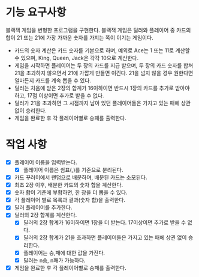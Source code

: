 # 기능 요구사항
블랙잭 게임을 변형한 프로그램을 구현한다. 블랙잭 게임은 딜러와 플레이어 중 카드의 합이 21 또는 21에 가장 가까운 숫자를 가지는 쪽이 이기는 게임이다.

- 카드의 숫자 계산은 카드 숫자를 기본으로 하며, 예외로 Ace는 1 또는 11로 계산할 수 있으며, King, Queen, Jack은 각각 10으로 계산한다.
- 게임을 시작하면 플레이어는 두 장의 카드를 지급 받으며, 두 장의 카드 숫자를 합쳐 21을 초과하지 않으면서 21에 가깝게 만들면 이긴다. 21을 넘지 않을 경우 원한다면 얼마든지 카드를 계속 뽑을 수 있다.
- 딜러는 처음에 받은 2장의 합계가 16이하이면 반드시 1장의 카드를 추가로 받아야 하고, 17점 이상이면 추가로 받을 수 없다.
- 딜러가 21을 초과하면 그 시점까지 남아 있던 플레이어들은 가지고 있는 패에 상관 없이 승리한다.
- 게임을 완료한 후 각 플레이어별로 승패를 출력한다.

# 작업 사항
- [X] 플레이어 이름을 입력받는다.
  - [X] 플레이어 이름은 쉼표(,)를 기준으로 분리된다.
- [X] 카드 꾸러미에서 랜덤으로 배분하며, 배분된 카드는 소모된다.
- [X] 최초 2장 이후, 배분한 카드의 숫자 합을 계산한다.
- [X] 숫자 합이 기준에 부합하면, 한 장을 더 뽑을 수 있다.
- [X] 각 플레이어 별로 목록과 결과(숫자 합)을 출력한다.
- [X] 딜러 플레이어를 추가한다.
- [X] 딜러의 2장 합계를 계산한다.
  - [X] 딜러의 2장 합계가 16이하이면 1장을 더 받는다. 17이상이면 추가로 받을 수 없다.
  - [X] 딜러의 2장 합계가 21을 초과하면 플레이어들은 가지고 있는 패에 상관 없이 승리한다.
  - [X] 플레이어는 승,패에 대한 값을 가진다.
  - [X] 딜러는 n승, n패가 가능하다.
- [X] 게임을 완료한 후 각 플레이어별로 승패를 출력한다.
